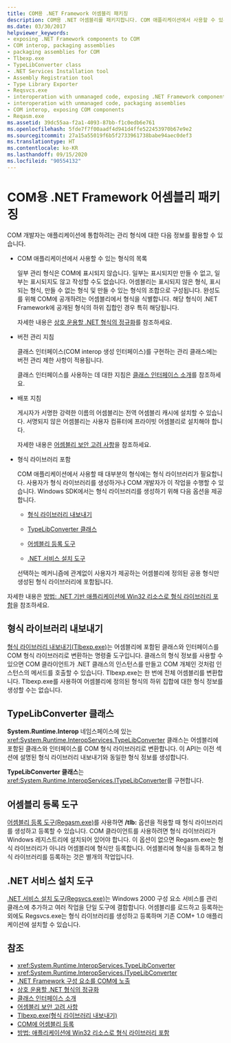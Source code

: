 ```yaml
---
title: COM용 .NET Framework 어셈블리 패키징
description: COM용 .NET 어셈블리를 패키지합니다. COM 애플리케이션에서 사용할 수 있는 형식 목록, 버전 관리 및 배포 지침, 형식 라이브러리를 수집합니다.
ms.date: 03/30/2017
helpviewer_keywords:
- exposing .NET Framework components to COM
- COM interop, packaging assemblies
- packaging assemblies for COM
- Tlbexp.exe
- TypeLibConverter class
- .NET Services Installation tool
- Assembly Registration tool
- Type Library Exporter
- Reqsvcs.exe
- interoperation with unmanaged code, exposing .NET Framework components
- interoperation with unmanaged code, packaging assemblies
- COM interop, exposing COM components
- Reqasm.exe
ms.assetid: 39dc55aa-f2a1-4093-87bb-f1c0edb6e761
ms.openlocfilehash: 5fde7f7f00aadf4d941d4ffe522453970b67e9e2
ms.sourcegitcommit: 27a15a55019f6b5f2733961738babe94aec0def3
ms.translationtype: HT
ms.contentlocale: ko-KR
ms.lasthandoff: 09/15/2020
ms.locfileid: "90554132"
---
```

# <a name="packaging-a-net-framework-assembly-for-com"></a>COM용 .NET Framework 어셈블리 패키징

COM 개발자는 애플리케이션에 통합하려는 관리 형식에 대한 다음 정보를 활용할 수 있습니다.

- COM 애플리케이션에서 사용할 수 있는 형식의 목록

  일부 관리 형식은 COM에 표시되지 않습니다. 일부는 표시되지만 만들 수 없고, 일부는 표시되지도 않고 작성할 수도 없습니다. 어셈블리는 표시되지 않은 형식, 표시되는 형식, 만들 수 없는 형식 및 만들 수 있는 형식의 조합으로 구성됩니다. 완성도를 위해 COM에 공개하려는 어셈블리에서 형식을 식별합니다. 해당 형식이 .NET Framework에 공개된 형식의 하위 집합인 경우 특히 해당됩니다.

  자세한 내용은 [상호 운용할 .NET 형식의 정규화](../../standard/native-interop/qualify-net-types-for-interoperation.md)를 참조하세요.

- 버전 관리 지침

  클래스 인터페이스(COM interop 생성 인터페이스)를 구현하는 관리 클래스에는 버전 관리 제한 사항이 적용됩니다.

  클래스 인터페이스를 사용하는 데 대한 지침은 [클래스 인터페이스 소개](../../standard/native-interop/com-callable-wrapper.md#introducing-the-class-interface)를 참조하세요.

- 배포 지침

  게시자가 서명한 강력한 이름의 어셈블리는 전역 어셈블리 캐시에 설치할 수 있습니다. 서명되지 않은 어셈블리는 사용자 컴퓨터에 프라이빗 어셈블리로 설치해야 합니다.

  자세한 내용은 [어셈블리 보안 고려 사항](../../standard/assembly/security-considerations.md)을 참조하세요.

- 형식 라이브러리 포함

  COM 애플리케이션에서 사용할 때 대부분의 형식에는 형식 라이브러리가 필요합니다. 사용자가 형식 라이브러리를 생성하거나 COM 개발자가 이 작업을 수행할 수 있습니다. Windows SDK에서는 형식 라이브러리를 생성하기 위해 다음 옵션을 제공합니다.

  - [형식 라이브러리 내보내기](#cpconpackagingassemblyforcomanchor1)

  - [TypeLibConverter 클래스](#cpconpackagingassemblyforcomanchor2)

  - [어셈블리 등록 도구](#cpconpackagingassemblyforcomanchor3)

  - [.NET 서비스 설치 도구](#cpconpackagingassemblyforcomanchor4)

  선택하는 메커니즘에 관계없이 사용자가 제공하는 어셈블리에 정의된 공용 형식만 생성된 형식 라이브러리에 포함됩니다.

자세한 내용은 [방법: .NET 기반 애플리케이션에 Win32 리소스로 형식 라이브러리 포함](/previous-versions/dotnet/netframework-4.0/ww9a897z(v=vs.100))을 참조하세요.

<a name="cpconpackagingassemblyforcomanchor1"></a>

## <a name="type-library-exporter"></a>형식 라이브러리 내보내기

[형식 라이브러리 내보내기(Tlbexp.exe)](../tools/tlbexp-exe-type-library-exporter.md)는 어셈블리에 포함된 클래스와 인터페이스를 COM 형식 라이브러리로 변환하는 명령줄 도구입니다. 클래스의 형식 정보를 사용할 수 있으면 COM 클라이언트가 .NET 클래스의 인스턴스를 만들고 COM 개체인 것처럼 인스턴스의 메서드를 호출할 수 있습니다. Tlbexp.exe는 한 번에 전체 어셈블리를 변환합니다. Tlbexp.exe를 사용하여 어셈블리에 정의된 형식의 하위 집합에 대한 형식 정보를 생성할 수는 없습니다.

<a name="cpconpackagingassemblyforcomanchor2"></a>

## <a name="typelibconverter-class"></a>TypeLibConverter 클래스

**System.Runtime.Interop** 네임스페이스에 있는 <xref:System.Runtime.InteropServices.TypeLibConverter> 클래스는 어셈블리에 포함된 클래스와 인터페이스를 COM 형식 라이브러리로 변환합니다. 이 API는 이전 섹션에 설명된 형식 라이브러리 내보내기와 동일한 형식 정보를 생성합니다.

**TypeLibConverter 클래스**는 <xref:System.Runtime.InteropServices.ITypeLibConverter>를 구현합니다.

<a name="cpconpackagingassemblyforcomanchor3"></a>

## <a name="assembly-registration-tool"></a>어셈블리 등록 도구

[어셈블리 등록 도구(Regasm.exe)](../tools/regasm-exe-assembly-registration-tool.md)를 사용하면 **/tlb:** 옵션을 적용할 때 형식 라이브러리를 생성하고 등록할 수 있습니다. COM 클라이언트를 사용하려면 형식 라이브러리가 Windows 레지스트리에 설치되어 있어야 합니다. 이 옵션이 없으면 Regasm.exe는 형식 라이브러리가 아니라 어셈블리에 형식만 등록합니다. 어셈블리에 형식을 등록하고 형식 라이브러리를 등록하는 것은 별개의 작업입니다.

<a name="cpconpackagingassemblyforcomanchor4"></a>

## <a name="net-services-installation-tool"></a>.NET 서비스 설치 도구

[.NET 서비스 설치 도구(Regsvcs.exe)](../tools/regsvcs-exe-net-services-installation-tool.md)는 Windows 2000 구성 요소 서비스를 관리 클래스에 추가하고 여러 작업을 단일 도구에 결합합니다. 어셈블리를 로드하고 등록하는 외에도 Regsvcs.exe는 형식 라이브러리를 생성하고 등록하며 기존 COM+ 1.0 애플리케이션에 설치할 수 있습니다.

## <a name="see-also"></a>참조

- <xref:System.Runtime.InteropServices.TypeLibConverter>
- <xref:System.Runtime.InteropServices.ITypeLibConverter>
- [.NET Framework 구성 요소를 COM에 노출](exposing-dotnet-components-to-com.md)
- [상호 운용할 .NET 형식의 정규화](../../standard/native-interop/qualify-net-types-for-interoperation.md)
- [클래스 인터페이스 소개](../../standard/native-interop/com-callable-wrapper.md#introducing-the-class-interface)
- [어셈블리 보안 고려 사항](../../standard/assembly/security-considerations.md)
- [Tlbexp.exe(형식 라이브러리 내보내기)](../tools/tlbexp-exe-type-library-exporter.md)
- [COM에 어셈블리 등록](registering-assemblies-with-com.md)
- [방법: 애플리케이션에 Win32 리소스로 형식 라이브러리 포함](/previous-versions/dotnet/netframework-4.0/ww9a897z(v=vs.100))
